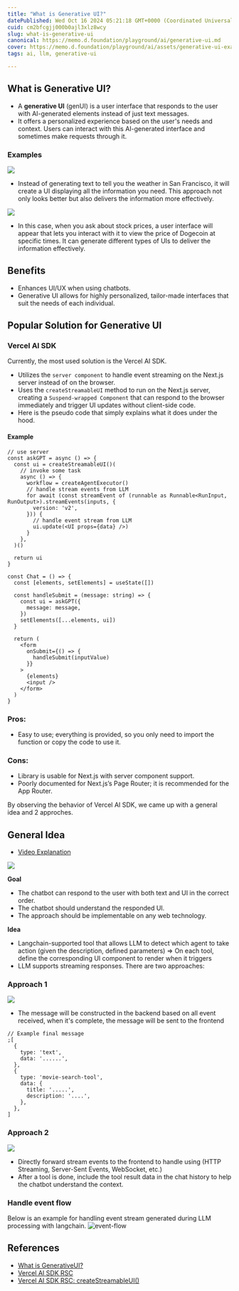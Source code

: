 ```yaml
---
title: "What is Generative UI?"
datePublished: Wed Oct 16 2024 05:21:18 GMT+0000 (Coordinated Universal Time)
cuid: cm2bfcgjj000b0ajl3xlz8wcy
slug: what-is-generative-ui
canonical: https://memo.d.foundation/playground/ai/generative-ui.md
cover: https://memo.d.foundation/playground/ai/assets/generative-ui-example1.webp
tags: ai, llm, generative-ui

---
```


## What is Generative UI?

- A **generative UI** (genUI) is a user interface that responds to the user with AI-generated elements instead of just text messages.
- It offers a personalized experience based on the user's needs and context. Users can interact with this AI-generated interface and sometimes make requests through it.

### Examples

![](https://memo.d.foundation/playground/ai/assets/generative-ui-example1.webp)

- Instead of generating text to tell you the weather in San Francisco, it will create a UI displaying all the information you need. This approach not only looks better but also delivers the information more effectively.

![](https://memo.d.foundation/playground/ai/assets/generative-ui-example2.webp)

- In this case, when you ask about stock prices, a user interface will appear that lets you interact with it to view the price of Dogecoin at specific times. It can generate different types of UIs to deliver the information effectively.

## Benefits

- Enhances UI/UX when using chatbots.
- Generative UI allows for highly personalized, tailor-made interfaces that suit the needs of each individual.

## Popular Solution for Generative UI

### Vercel AI SDK

Currently, the most used solution is the Vercel AI SDK.

- Utilizes the `server component` to handle event streaming on the Next.js server instead of on the browser.
- Uses the `createStreamableUI` method to run on the Next.js server, creating a `Suspend-wrapped Component` that can respond to the browser immediately and trigger UI updates without client-side code.
- Here is the pseudo code that simply explains what it does under the hood.

#### Example

```tsx
// use server
const askGPT = async () => {
  const ui = createStreamableUI()(
    // invoke some task
    async () => {
      workflow = createAgentExecutor()
      // handle stream events from LLM
      for await (const streamEvent of (runnable as Runnable<RunInput, RunOutput>).streamEvents(inputs, {
        version: 'v2',
      })) {
        // handle event stream from LLM
        ui.update(<UI props={data} />)
      }
    },
  )()

  return ui
}
```

```tsx
const Chat = () => {
  const [elements, setElements] = useState([])

  const handleSubmit = (message: string) => {
    const ui = askGPT({
      message: message,
    })
    setElements([...elements, ui])
  }

  return (
    <form
      onSubmit={() => {
        handleSubmit(inputValue)
      }}
    >
      {elements}
      <input />
    </form>
  )
}
```

### Pros:

- Easy to use; everything is provided, so you only need to import the function or copy the code to use it.

### Cons:

- Library is usable for Next.js with server component support.
- Poorly documented for Next.js’s Page Router; it is recommended for the App Router.

By observing the behavior of Vercel AI SDK, we came up with a general idea and 2 approches.

## General Idea

- [Video Explanation](https://www.youtube.com/watch?v=d3uoLbfBPkw&t=406s)

![](https://memo.d.foundation/playground/ai/assets/generative-ui-general-idea.webp)

**Goal**

- The chatbot can respond to the user with both text and UI in the correct order.
- The chatbot should understand the responded UI.
- The approach should be implementable on any web technology.

**Idea**

- Langchain-supported tool that allows LLM to detect which agent to take action (given the description, defined parameters) ⇒ On each tool, define the corresponding UI component to render when it triggers
- LLM supports streaming responses. There are two approaches:

### Approach 1

![](https://memo.d.foundation/playground/ai/assets/generative-ui-approach-1.webp)

- The message will be constructed in the backend based on all event received, when it's complete, the message will be sent to the frontend

```tsx
// Example final message
;[
  {
    type: 'text',
    data: '......',
  },
  {
    type: 'movie-search-tool',
    data: {
      title: '.....',
      description: '....',
    },
  },
]
```

### Approach 2

![](https://memo.d.foundation/playground/ai/assets/generative-ui-approach-2.webp)

- Directly forward stream events to the frontend to handle using (HTTP Streaming, Server-Sent Events, WebSocket, etc.)
- After a tool is done, include the tool result data in the chat history to help the chatbot understand the context.

### Handle event flow

Below is an example for handling event stream generated during LLM processing with langchain. ![event-flow](https://memo.d.foundation/playground/ai/assets/generative-ui-handle-event-flow.webp)

## References

- [What is GenerativeUI?](https://www.nngroup.com/articles/generative-ui/)
- [Vercel AI SDK RSC](https://sdk.vercel.ai/docs/reference/ai-sdk-rsc)
- [Vercel AI SDK RSC: createStreamableUI()](https://sdk.vercel.ai/docs/reference/ai-sdk-rsc/create-streamable-ui)
